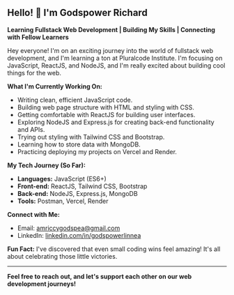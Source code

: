 ## Hello! 👋 I'm Godspower Richard

**Learning Fullstack Web Development | Building My Skills | Connecting with Fellow Learners**

Hey everyone! I'm on an exciting journey into the world of fullstack web development, and I'm learning a ton at Pluralcode Institute. I'm focusing on JavaScript, ReactJS, and NodeJS, and I'm really excited about building cool things for the web.

**What I'm Currently Working On:**

* Writing clean, efficient JavaScript code.
* Building web page structure with HTML and styling with CSS.
* Getting comfortable with ReactJS for building user interfaces.
* Exploring NodeJS and Express.js for creating back-end functionality and APIs.
* Trying out styling with Tailwind CSS and Bootstrap.
* Learning how to store data with MongoDB.
* Practicing deploying my projects on Vercel and Render.


**My Tech Journey (So Far):**

* **Languages:** JavaScript (ES6+)
* **Front-end:** ReactJS, Tailwind CSS, Bootstrap
* **Back-end:** NodeJS, Express.js, MongoDB
* **Tools:** Postman, Vercel, Render

**Connect with Me:**

* Email: amriccygodspea@gmail.com
* LinkedIn: [linkedin.com/in/godspowerlinnea](https://www.linkedin.com/in/godspowerlinnea)

**Fun Fact:** I've discovered that even small coding wins feel amazing! It's all about celebrating those little victories.

---

**Feel free to reach out, and let's support each other on our web development journeys!**

